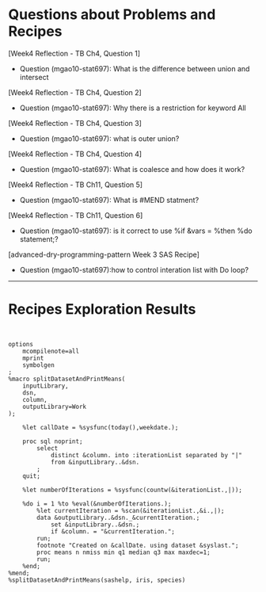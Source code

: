 
# Questions about Problems and Recipes



[Week4 Reflection - TB Ch4, Question 1]


* Question (mgao10-stat697): What is the difference between union and intersect 


[Week4 Reflection - TB Ch4, Question 2]


* Question (mgao10-stat697): Why there is a restriction for keyword All


[Week4 Reflection - TB Ch4, Question 3]


* Question (mgao10-stat697): what is outer union?


[Week4 Reflection - TB Ch4, Question 4]


* Question (mgao10-stat697): What is coalesce and how does it work?


[Week4 Reflection - TB Ch11, Question 5]


* Question (mgao10-stat697): What is #MEND statment?


[Week4 Reflection - TB Ch11, Question 6]


* Question (mgao10-stat697): is it correct to use %if &vars = %then %do statement;?


[advanced-dry-programming-pattern Week 3 SAS Recipe]


* Question (mgao10-stat697):how to control interation list with Do loop?



***



# Recipes Exploration Results



```


options
    mcompilenote=all
    mprint
    symbolgen
;
%macro splitDatasetAndPrintMeans(
    inputLibrary,
    dsn,
    column,
    outputLibrary=Work
);

    %let callDate = %sysfunc(today(),weekdate.);

    proc sql noprint;
        select
            distinct &column. into :iterationList separated by "|"
            from &inputLibrary..&dsn.
        ;
    quit;

    %let numberOfIterations = %sysfunc(countw(&iterationList.,|));

    %do i = 1 %to %eval(&numberOfIterations.);
        %let currentIteration = %scan(&iterationList.,&i.,|);
        data &outputLibrary..&dsn._&currentIteration.;
            set &inputLibrary..&dsn.;
            if &column. = "&currentIteration.";
        run;
        footnote "Created on &callDate. using dataset &syslast.";
        proc means n nmiss min q1 median q3 max maxdec=1;
        run;
    %end;
%mend;
%splitDatasetAndPrintMeans(sashelp, iris, species)



```
